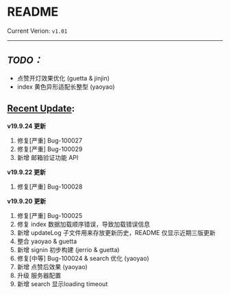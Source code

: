README
======
Current Verion: `v1.01`
******
## *TODO：* ##
- 点赞开灯效果优化 (guetta & jinjin)
- index 黄色异形适配长整型 (yaoyao)

## [Recent Update](./updateLog.md): ##
**v19.9.24 更新**
1. 修复[严重] Bug-100027
2. 修复[严重] Bug-100029
3. 新增 邮箱验证功能 API

**v19.9.22 更新**
1. 修复[严重] Bug-100028

**v19.9.20 更新**
1. 修复[严重] Bug-100025
2. 修复 index 数据加载顺序错误，导致加载错误信息
3. 新增 updateLog 子文件用来存放更新历史，README 仅显示近期三版更新
4. 整合 yaoyao & guetta
5. 新增 signin 初步构建 (jerrio & guetta)
6. 修复[中等] Bug-100024 & search 优化 (yaoyao)
7. 新增 点赞后效果 (yaoyao)
8. 升级 服务器配置
9. 新增 search 显示loading timeout
